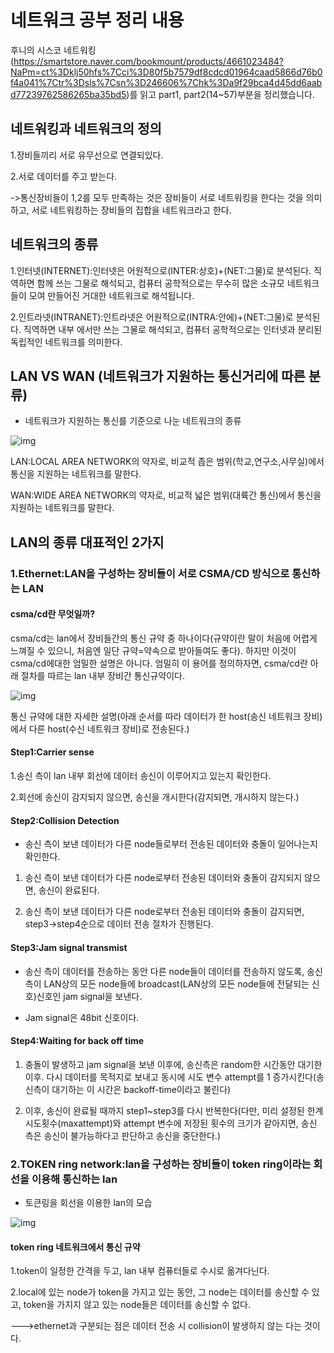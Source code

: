 
# 네트워크 공부 정리 내용 

후니의 시스코 네트워킹(https://smartstore.naver.com/bookmount/products/4661023484?NaPm=ct%3Dklj50hfs%7Cci%3D80f5b7579df8cdcd01964caad5866d76b0f4a041%7Ctr%3Dsls%7Csn%3D246606%7Chk%3Da9f29bca4d45dd6aabd77239762586265ba35bd5)를 읽고 part1, part2(14~57)부분을 정리했습니다.

## 네트워킹과 네트워크의 정의

1.장비들끼리 서로 유무선으로 연결되있다.

2.서로 데이터를 주고 받는다.

->통신장비들이 1,2를 모두 만족하는 것은 장비들이 서로 네트워킹을 한다는 것을 의미하고, 서로 네트워킹하는 장비들의 집합을 네트워크라고 한다.

## 네트워크의 종류

1.인터넷(INTERNET):인터넷은 어원적으로(INTER:상호)+(NET:그물)로 분석된다. 직역하면 함께 쓰는 그물로 해석되고, 컴퓨터 공학적으로는 무수히 많은 소규모 네트워크들이 모여 만들어진 거대한 네트워크로 해석됩니다.

2.인트라넷(INTRANET):인트라넷은 어원적으로(INTRA:안에)+(NET:그물)로 분석된다. 직역하면 내부 에서만 쓰는 그물로 해석되고, 컴퓨터 공학적으로는 인터넷과 분리된 독립적인 네트워크를 의미한다.

## LAN VS WAN (네트워크가 지원하는 통신거리에 따른 분류)

- 네트워크가 지원하는 통신를 기준으로 나눈 네트워크의 종류

![img](https://upload.wikimedia.org/wikipedia/commons/thumb/6/6e/Data_Networks_classification_by_spatial_scope.svg/375px-Data_Networks_classification_by_spatial_scope.svg.png)

LAN:LOCAL AREA NETWORK의 약자로, 비교적 좁은 범위(학교,연구소,사무실)에서 통신을 지원하는 네트워크를 말한다.

WAN:WIDE AREA NETWORK의 약자로, 비교적 넓은 범위(대륙간 통신)에서 통신을 지원하는 네트워크를 말한다.

## LAN의 종류 대표적인 2가지

### 1.Ethernet:LAN을 구성하는 장비들이 서로 CSMA/CD 방식으로 통신하는 LAN

#### csma/cd란 무엇일까?

csma/cd는 lan에서 장비들간의 통신 규약 중 하나이다(규약이란 말이 처음에 어렵게 느껴질 수 있으니, 처음엔 일단 규약=약속으로 받아들여도 좋다). 하지만 이것이 csma/cd에대한 엄밀한 설명은 아니다. 엄밀히 이 용어를 정의하자면, csma/cd란 아래 절차를 따르는 lan 내부 장비간 통신규약이다.

![img](https://upload.wikimedia.org/wikipedia/commons/thumb/3/37/CSMACD-Algorithm.svg/660px-CSMACD-Algorithm.svg.png)

통신 규약에 대한 자세한 설명(아래 순서를 따라 데이터가 한 host(송신 네트워크 장비)에서 다른 host(수신 네트워크 장비)로 전송된다.)

#### Step1:Carrier sense

1.송신 측이 lan 내부 회선에 데이터 송신이 이루어지고 있는지 확인한다.

2.회선에 송신이 감지되지 않으면, 송신을 개시한다(감지되면, 개시하지 않는다.)

#### Step2:Collision Detection

- 송신 측이 보낸 데이터가 다른 node들로부터 전송된 데이터와 충돌이 일어나는지 확인한다.

1. 송신 측이 보낸 데이터가 다른 node로부터 전송된 데이터와 충돌이 감지되지 않으면, 송신이 완료된다.

2. 송신 측이 보낸 데이터가 다른 node로부터 전송된 데이터와 충돌이 감지되면, step3->step4순으로 데이터 전송 절차가 진행된다.

#### Step3:Jam signal transmist
 
- 송신 측이 데이터를 전송하는 동안 다른 node들이 데이터를 전송하지 않도록, 송신 측이 LAN상의 모든 node들에 broadcast(LAN상의 모든 node들에 전달되는 신호)신호인 jam signal을 보낸다.

- Jam signal은 48bit 신호이다.

#### Step4:Waiting for back off time

1. 충돌이 발생하고 jam signal을 보낸 이후에, 송신측은 random한 시간동안 대기한 이후. 다시 데이터를 목적지로 보내고 동시에 시도 변수 attempt를 1 증가시킨다(송신측이 대기하는 이 시간은 backoff-time이라고 불린다)

2. 이후, 송신이 완료될 때까지 step1~step3를 다시 반복한다(다만, 미리 설정된 한계시도횟수(maxattempt)와 attempt 변수에 저장된 횟수의 크기가 같아지면, 송신 측은 송신이 불가능하다고 판단하고 송신을 중단한다.) 

### 2.TOKEN ring network:lan을 구성하는 장비들이 token ring이라는 회선을 이용해 통신하는 lan

- 토큰링을 회선을 이용한 lan의 모습 

![img](https://www.cse.iitk.ac.in/users/dheeraj/cs425/fig.lec07/ring.gif)

#### token ring 네트워크에서 통신 규약

1.token이 일정한 간격을 두고, lan 내부 컴퓨터들로 수시로 옮겨다닌다.

2.local에 있는 node가 token을 가지고 있는 동안, 그 node는 데이터를 송신할 수 있고, token을 가지지 않고 있는 node들은 데이터를 송신할 수 없다.

--->ethernet과 구분되는 점은 데이터 전송 시 collision이 발생하지 않는 다는 것이다.










